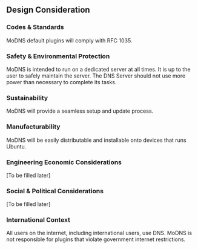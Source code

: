 ## Design Consideration

### Codes & Standards
MoDNS default plugins will comply with RFC 1035.


### Safety & Environmental Protection
MoDNS is intended to run on a dedicated server at all times. It is up to the user to safely maintain the server. The DNS Server should not use more power than necessary to complete its tasks.


### Sustainability
MoDNS will provide a seamless setup and update process.


### Manufacturability
MoDNS will be easily distributable and installable onto devices that runs Ubuntu.


### Engineering Economic Considerations
[To be filled later]

### Social & Political Considerations
[To be filled later]

### International Context
All users on the internet, including international users, use DNS. MoDNS is not responsible for plugins that violate government internet restrictions.